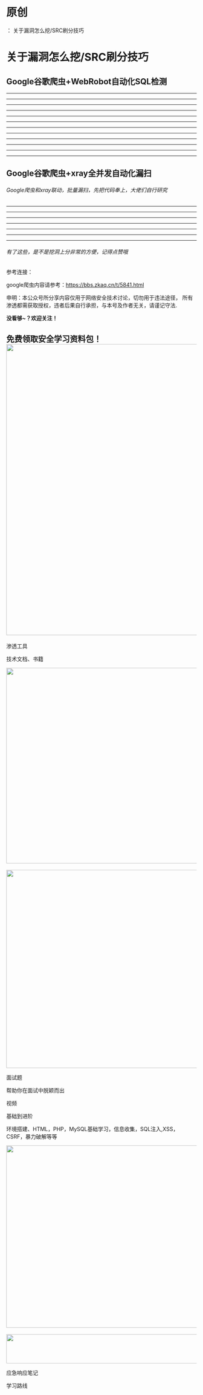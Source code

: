 # 原创
：  关于漏洞怎么挖/SRC刷分技巧

# 关于漏洞怎么挖/SRC刷分技巧

## Google谷歌爬虫+WebRobot自动化SQL检测

---


---


---


---


---


---


---


---


---


---


---


---


## Google谷歌爬虫+xray全并发自动化漏扫

###### Google爬虫和xray联动，批量漏扫，先把代码奉上，大佬们自行研究

---


---


---


---


---


---


---


###### 有了这些，是不是挖洞上分非常的方便，记得点赞哦

参考连接：

google爬虫内容请参考：https://bbs.zkaq.cn/t/5841.html

> 
申明：本公众号所分享内容仅用于网络安全技术讨论，切勿用于违法途径，
所有渗透都需获取授权，违者后果自行承担，与本号及作者无关，请谨记守法.


**没看够~？欢迎关注！**

## **免费领取安全学习资料包！**<img alt="" height="768" src="https://img-blog.csdnimg.cn/050aa099b0ac4fbe94e157a1ce55d286.png" width="1024"/>

渗透工具

技术文档、书籍

<img alt="" height="516" src="https://img-blog.csdnimg.cn/e04d1fb62a8c4fc3a899f08a730c264e.png" width="852"/> <img alt="" height="523" src="https://img-blog.csdnimg.cn/f763c579f2c24dbd87f85b8db2c035af.png" width="856"/>

面试题

帮助你在面试中脱颖而出

视频

基础到进阶

环境搭建、HTML，PHP，MySQL基础学习，信息收集，SQL注入,XSS，CSRF，暴力破解等等

<img alt="" height="481" src="https://img-blog.csdnimg.cn/8210b69299d840bf9f69b2ae62f1bfa9.png" width="694"/> <img alt="" height="77" src="https://img-blog.csdnimg.cn/6226719e9f86440d85982a9dc676bf4f.png" width="665"/>

应急响应笔记

学习路线
